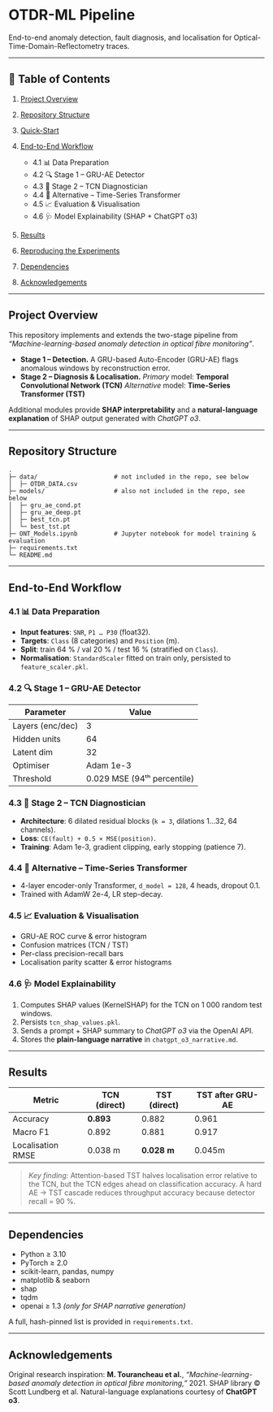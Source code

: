 # OTDR-ML Pipeline

End-to-end anomaly detection, fault diagnosis, and localisation for Optical-Time-Domain-Reflectometry traces.

---

## 📑 Table of Contents

1. [Project Overview](#project-overview)
2. [Repository Structure](#repository-structure)
3. [Quick-Start](#quick-start)
4. [End-to-End Workflow](#end-to-end-workflow)

   * 4.1 📊 Data Preparation
   * 4.2 🔍 Stage 1 – GRU-AE Detector
   * 4.3 🔧 Stage 2 – TCN Diagnostician
   * 4.4 📜 Alternative – Time-Series Transformer
   * 4.5 📈 Evaluation & Visualisation
   * 4.6 🩺 Model Explainability (SHAP + ChatGPT o3)
5. [Results](#results)
6. [Reproducing the Experiments](#reproducing-the-experiments)
7. [Dependencies](#dependencies)
8. [Acknowledgements](#acknowledgements)

---

## Project Overview

This repository implements and extends the two-stage pipeline from
*“Machine-learning-based anomaly detection in optical fibre monitoring”*.

* **Stage 1 – Detection.**
  A GRU-based Auto-Encoder (GRU-AE) flags anomalous windows by reconstruction error.
* **Stage 2 – Diagnosis & Localisation.**
  *Primary* model: **Temporal Convolutional Network (TCN)**
  *Alternative* model: **Time-Series Transformer (TST)**

Additional modules provide **SHAP interpretability** and a **natural-language explanation** of SHAP output generated with *ChatGPT o3*.

---

## Repository Structure

```text
.
├─ data/                     # not included in the repo, see below
│  ├─ OTDR_DATA.csv
├─ models/                   # also not included in the repo, see below
│  ├─ gru_ae_cond.pt
│  ├─ gru_ae_deep.pt
│  ├─ best_tcn.pt
│  └─ best_tst.pt
├─ ONT_Models.ipynb          # Jupyter notebook for model training & evaluation
├─ requirements.txt
└─ README.md
```

---

## End-to-End Workflow

### 4.1 📊 Data Preparation

* **Input features**: `SNR`, `P1 … P30` (float32).
* **Targets**: `Class` (8 categories) and `Position` (m).
* **Split**: train 64 % / val 20 % / test 16 % (stratified on `Class`).
* **Normalisation**: `StandardScaler` fitted on train only, persisted to `feature_scaler.pkl`.

### 4.2 🔍 Stage 1 – GRU-AE Detector

| Parameter        | Value                       |
| ---------------- | --------------------------- |
| Layers (enc/dec) | 3                           |
| Hidden units     | 64                          |
| Latent dim       | 32                          |
| Optimiser        | Adam 1e-3                   |
| Threshold        | 0.029 MSE (94ᵗʰ percentile) |

### 4.3 🔧 Stage 2 – TCN Diagnostician

* **Architecture**: 6 dilated residual blocks (`k = 3`, dilations 1…32, 64 channels).
* **Loss**: `CE(fault) + 0.5 × MSE(position)`.
* **Training**: Adam 1e-3, gradient clipping, early stopping (patience 7).

### 4.4 📜 Alternative – Time-Series Transformer

* 4-layer encoder-only Transformer, `d_model = 128`, 4 heads, dropout 0.1.
* Trained with AdamW 2e-4, LR step-decay.

### 4.5 📈 Evaluation & Visualisation


* GRU-AE ROC curve & error histogram
* Confusion matrices (TCN / TST)
* Per-class precision-recall bars
* Localisation parity scatter & error histograms


### 4.6 🩺 Model Explainability


1. Computes SHAP values (KernelSHAP) for the TCN on 1 000 random test windows.
2. Persists `tcn_shap_values.pkl`.
3. Sends a prompt + SHAP summary to *ChatGPT o3* via the OpenAI API.
4. Stores the **plain-language narrative** in `chatgpt_o3_narrative.md`.

---

## Results

| Metric            | TCN (direct) | TST (direct) | TST after GRU-AE |
| ----------------- |--------------|--------------|------------------|
| Accuracy          | **0.893**    | 0.882        | 0.961            |
| Macro F1          | 0.892        | 0.881        | 0.917            |
| Localisation RMSE | 0.038 m      | **0.028 m**  | 0.045m           |

> *Key finding:* Attention-based TST halves localisation error relative to the TCN, but the TCN edges ahead on classification accuracy. A hard AE → TST cascade reduces throughput accuracy because detector recall = 90 %.

---


## Dependencies

* Python ≥ 3.10
* PyTorch ≥ 2.0
* scikit-learn, pandas, numpy
* matplotlib & seaborn
* shap
* tqdm
* openai ≥ 1.3 *(only for SHAP narrative generation)*

A full, hash-pinned list is provided in `requirements.txt`.

---

## Acknowledgements

Original research inspiration: **M. Tourancheau et al.**, *“Machine-learning-based anomaly detection in optical fibre monitoring,”* 2021.
SHAP library © Scott Lundberg et al.
Natural-language explanations courtesy of **ChatGPT o3**.
